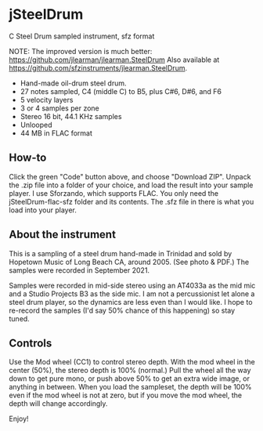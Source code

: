 # jSteelDrum
 C Steel Drum sampled instrument, sfz format

 NOTE: The improved version is much better: https://github.com/jlearman/jlearman.SteelDrum
 Also available at https://github.com/sfzinstruments/jlearman.SteelDrum.

- Hand-made oil-drum steel drum.
- 27 notes sampled, C4 (middle C) to B5, plus C#6, D#6, and F6
- 5 velocity layers
- 3 or 4 samples per zone
- Stereo 16 bit, 44.1 KHz samples
- Unlooped
- 44 MB in FLAC format

## How-to

Click the green "Code" button above, and choose "Download ZIP". Unpack the .zip
file into a folder of your choice, and load the result into your sample player.  I use Sforzando,
which supports FLAC.  You only need the jSteelDrum-flac-sfz folder and its contents.
The .sfz file in there is what you load into your player.

## About the instrument

This is a sampling of a steel drum hand-made in Trinidad and sold by Hopetown Music of Long
Beach CA, around 2005.  (See photo & PDF.)  The samples were recorded in September 2021.

Samples were recorded in mid-side stereo using an AT4033a as the mid mic and a Studio Projects
B3 as the side mic.  I am not a percussionist let alone a steel drum player, so
the dynamics are less even than I would like.  I hope to re-record the samples (I'd say
50% chance of this happening) so stay tuned.

## Controls

Use the Mod wheel (CC1) to control stereo depth.  With the mod wheel in the center (50%),
the stereo depth is 100% (normal.)  Pull the wheel all the way down to get pure mono, or push above
50% to get an extra wide image, or anything in between.  When you load the sampleset,
the depth will be 100% even if the mod wheel is not at zero, but if you move the mod
wheel, the depth will change accordingly.

Enjoy!
